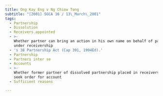 ```yaml
---
title: Ong Kay Eng v Ng Chiow Tong
subtitle: "[2001] SGCA 16 / 13\_March\_2001"
tags:
  - Partnership
  - Dissolution
  - Receivers appointed
  - >-
    Whether partner can bring an action in his own name on behalf of partnership
    under receivership
  - 's 38 Partnership Act (Cap 391, 1994Ed).'
  - Partnership
  - Partners inter se
  - Accounts
  - >-
    Whether former partner of dissolved partnership placed in receivership can
    seek order for account
  - Sufficient reasons

---
```


